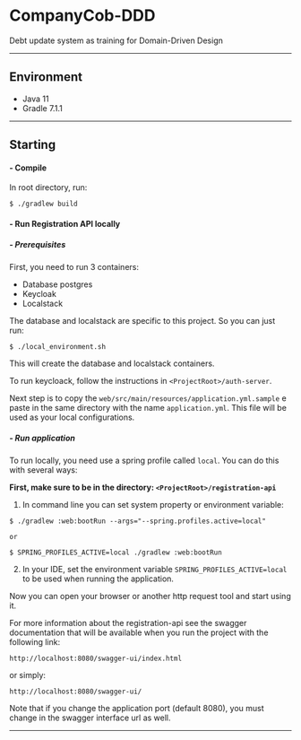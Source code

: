# CompanyCob-DDD
Debt update system as training for Domain-Driven Design

---

## Environment

* Java 11
* Gradle 7.1.1

---

## Starting
#### - Compile

In root directory, run:

```shell
$ ./gradlew build
```

#### - Run Registration API locally

##### - Prerequisites

First, you need to run 3 containers:
* Database postgres
* Keycloak
* Localstack

The database and localstack are specific to this project. So you can just run:
```shell
$ ./local_environment.sh
```

This will create the database and localstack containers.

To run keycloack, follow the instructions in `<ProjectRoot>/auth-server`.

Next step is to copy the `web/src/main/resources/application.yml.sample` e paste in the same directory with the name
`application.yml`. This file will be used as your local configurations.

##### - Run application

To run locally, you need use a spring profile called `local`. You can do this with several ways:

**First, make sure to be in the directory: `<ProjectRoot>/registration-api`**

1) In command line you can set system property or environment variable:
```shell
$ ./gradlew :web:bootRun --args="--spring.profiles.active=local"

or 

$ SPRING_PROFILES_ACTIVE=local ./gradlew :web:bootRun
```

2) In your IDE, set the environment variable `SPRING_PROFILES_ACTIVE=local` to be used when running the application.

Now you can open your browser or another http request tool and start using it.

For more information about the registration-api see the swagger documentation that will be available when you run the project with the following link:

`http://localhost:8080/swagger-ui/index.html`

or simply:

`http://localhost:8080/swagger-ui/`

Note that if you change the application port (default 8080), you must change in the swagger interface url as well.

---